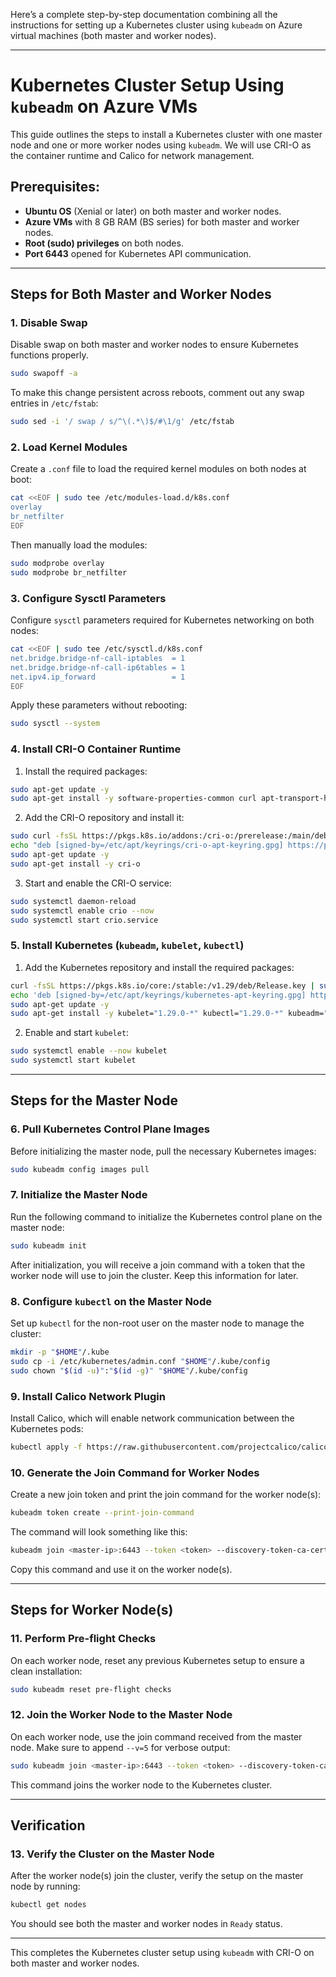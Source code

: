 Here’s a complete step-by-step documentation combining all the instructions for setting up a Kubernetes cluster using `kubeadm` on Azure virtual machines (both master and worker nodes).

---

# Kubernetes Cluster Setup Using `kubeadm` on Azure VMs

This guide outlines the steps to install a Kubernetes cluster with one master node and one or more worker nodes using `kubeadm`. We will use CRI-O as the container runtime and Calico for network management.

## Prerequisites:
- **Ubuntu OS** (Xenial or later) on both master and worker nodes.
- **Azure VMs** with 8 GB RAM (BS series) for both master and worker nodes.
- **Root (sudo) privileges** on both nodes.
- **Port 6443** opened for Kubernetes API communication.
  
---

## Steps for Both Master and Worker Nodes

### 1. Disable Swap

Disable swap on both master and worker nodes to ensure Kubernetes functions properly.

```bash
sudo swapoff -a
```

To make this change persistent across reboots, comment out any swap entries in `/etc/fstab`:

```bash
sudo sed -i '/ swap / s/^\(.*\)$/#\1/g' /etc/fstab
```

### 2. Load Kernel Modules

Create a `.conf` file to load the required kernel modules on both nodes at boot:

```bash
cat <<EOF | sudo tee /etc/modules-load.d/k8s.conf
overlay
br_netfilter
EOF
```

Then manually load the modules:

```bash
sudo modprobe overlay
sudo modprobe br_netfilter
```

### 3. Configure Sysctl Parameters

Configure `sysctl` parameters required for Kubernetes networking on both nodes:

```bash
cat <<EOF | sudo tee /etc/sysctl.d/k8s.conf
net.bridge.bridge-nf-call-iptables  = 1
net.bridge.bridge-nf-call-ip6tables = 1
net.ipv4.ip_forward                 = 1
EOF
```

Apply these parameters without rebooting:

```bash
sudo sysctl --system
```

### 4. Install CRI-O Container Runtime

1. Install the required packages:

```bash
sudo apt-get update -y
sudo apt-get install -y software-properties-common curl apt-transport-https ca-certificates gpg
```

2. Add the CRI-O repository and install it:

```bash
sudo curl -fsSL https://pkgs.k8s.io/addons:/cri-o:/prerelease:/main/deb/Release.key | sudo gpg --dearmor -o /etc/apt/keyrings/cri-o-apt-keyring.gpg
echo "deb [signed-by=/etc/apt/keyrings/cri-o-apt-keyring.gpg] https://pkgs.k8s.io/addons:/cri-o:/prerelease:/main/deb/ /" | sudo tee /etc/apt/sources.list.d/cri-o.list
sudo apt-get update -y
sudo apt-get install -y cri-o
```

3. Start and enable the CRI-O service:

```bash
sudo systemctl daemon-reload
sudo systemctl enable crio --now
sudo systemctl start crio.service
```

### 5. Install Kubernetes (`kubeadm`, `kubelet`, `kubectl`)

1. Add the Kubernetes repository and install the required packages:

```bash
curl -fsSL https://pkgs.k8s.io/core:/stable:/v1.29/deb/Release.key | sudo gpg --dearmor -o /etc/apt/keyrings/kubernetes-apt-keyring.gpg
echo 'deb [signed-by=/etc/apt/keyrings/kubernetes-apt-keyring.gpg] https://pkgs.k8s.io/core:/stable:/v1.29/deb/ /' | sudo tee /etc/apt/sources.list.d/kubernetes.list
sudo apt-get update -y
sudo apt-get install -y kubelet="1.29.0-*" kubectl="1.29.0-*" kubeadm="1.29.0-*"
```

2. Enable and start `kubelet`:

```bash
sudo systemctl enable --now kubelet
sudo systemctl start kubelet
```

---

## Steps for the Master Node

### 6. Pull Kubernetes Control Plane Images

Before initializing the master node, pull the necessary Kubernetes images:

```bash
sudo kubeadm config images pull
```

### 7. Initialize the Master Node

Run the following command to initialize the Kubernetes control plane on the master node:

```bash
sudo kubeadm init
```

After initialization, you will receive a join command with a token that the worker node will use to join the cluster. Keep this information for later.

### 8. Configure `kubectl` on the Master Node

Set up `kubectl` for the non-root user on the master node to manage the cluster:

```bash
mkdir -p "$HOME"/.kube
sudo cp -i /etc/kubernetes/admin.conf "$HOME"/.kube/config
sudo chown "$(id -u)":"$(id -g)" "$HOME"/.kube/config
```

### 9. Install Calico Network Plugin

Install Calico, which will enable network communication between the Kubernetes pods:

```bash
kubectl apply -f https://raw.githubusercontent.com/projectcalico/calico/v3.26.0/manifests/calico.yaml
```

### 10. Generate the Join Command for Worker Nodes

Create a new join token and print the join command for the worker node(s):

```bash
kubeadm token create --print-join-command
```

The command will look something like this:

```bash
kubeadm join <master-ip>:6443 --token <token> --discovery-token-ca-cert-hash sha256:<hash>
```

Copy this command and use it on the worker node(s).

---

## Steps for Worker Node(s)

### 11. Perform Pre-flight Checks

On each worker node, reset any previous Kubernetes setup to ensure a clean installation:

```bash
sudo kubeadm reset pre-flight checks
```

### 12. Join the Worker Node to the Master Node

On each worker node, use the join command received from the master node. Make sure to append `--v=5` for verbose output:

```bash
sudo kubeadm join <master-ip>:6443 --token <token> --discovery-token-ca-cert-hash sha256:<hash> --v=5
```

This command joins the worker node to the Kubernetes cluster.

---

## Verification

### 13. Verify the Cluster on the Master Node

After the worker node(s) join the cluster, verify the setup on the master node by running:

```bash
kubectl get nodes
```

You should see both the master and worker nodes in `Ready` status.

---

This completes the Kubernetes cluster setup using `kubeadm` with CRI-O on both master and worker nodes.
